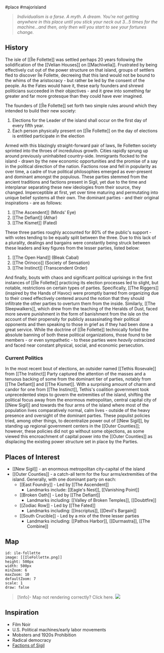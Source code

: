 #place #majorisland

> _Individualism is a farse. A myth. A dream. You're not getting anywhere in this place until you stick your neck out 3...5 times for the machine...and then, only then will you start to see your fortunes change._
## History
The isle of [[Île Follette]] was settled perhaps 20 years following the solidification of the [[Velian Houses]] on [[Machivelia]]. Frustrated by being effectively cut out of the power structure on that island, groups of settlers fled to discover Île Follette, decreeing that this land would not be bound to the whims of the aristocracy - but rather be led by the consent of the people. As the Fates would have it, these early founders and shrewd politicians succeeded in their objectives - and it grew into something far greater and far more grotesque than they could have ever imagined.

The founders of [[Île Follette]] set forth two simple rules around which they intended to build their new society:
1. Elections for the Leader of the island shall occur on the first day of every fifth year.
2. Each person physically present on [[Île Follette]] on the day of elections is entitled participate in the election

Armed with this blazingly straight-forward pair of laws, Ile Folletten society sprinted into the throes of incredulous growth. Cities rapidly sprung up around previously uninhabited country-side. Immigrants flocked to the island - drawn by the new economic opportunities and the promise of a say in the political direction of the nation. Factions rose and fell in popularity as over time, a cadre of true political philosophies emerged as ever-present and dominant amongst the populous. These parties stemmed from the ancient traditions and factions present in Sigil, yet due to the time and interplanar separating these new ideologies from their source, they changed. Imperceptible at first, yet over time maturing and permutating into unique belief systems all their own. The dominant parties - and their original inspirations - are as follows:

1. [[The Ascendent]] (Minds' Eye)
2. [[The Defiant]] (Athar)
3. [[The Kismet]] (Fated)

These three parties roughly accounted for 80% of the public's support - with votes tending to be equally split between the three. Due to this lack of a plurality, dealings and bargains were constantly being struck between these leaders and key figures from the lesser parties, listed below:
1. [[The Open Hand]] (Bleak Cabal)
2. [[The Orinoco]] (Society of Sensation)
3. [[The Instinct]] (Transcendent Order)

And finally, bouts with chaos and significant political uprisings in the first instances of [[Île Follette]] practicing its election processes led to slight, but notable, restrictions on certain types of parties. Specifically, [[The Riggers]] (inspired by the Hands of Havoc) were promptly barred from organizing due to their creed effectively centered around the notion that they should infiltrate the other parties to overturn them from the inside. Similarly, [[The Sleepwalkers]], which drew from the teaching of the Heralds of Dust, faced more severe punishment in the form of banishment from the isle on the account of their propensity for publicly assassinating their political opponents and then speaking to those in grief as if they had been done a great service. While the doctrine of [[Île Follette]] technically forbid the absolute banning of both these political organizations, those found to be members - or even sympathetic - to these parties were _heavily_ ostracized and faced near constant physical, social, and economic persecution.

### Current Politics
In the most recent bout of elections, an outsider named [[Tethis Rosevale]] from [[The Instinct]] Party captured the attention of the masses and a tenuous backing of some from the dominant tier of parties, notably from [[The Defiant]] and [[The Kismet]]. With a surprising amount of charm and candor for one from [[The Instinct]], Tethis's coalition government took unprecedented steps to govern the extremities of the island, shifting the political focus away from the enormous metropolitan, central capital city of [[New Sigil]] and towards the four arms of the island where most of the population lives comparatively normal, calm lives - outside of the heavy presence and oversight of the dominant parties. These populist policies tried, among other things, to decentralize power out of [[New Sigil]], by standing up regional government centers in the [[Outer Counties]]; however, these policies did not go without some objections, as some viewed this encroachment of capital power into the [[Outer Counties]] as displacing the existing power structure set in place by the Parties.
## Places of Interest
- [[New Sigil]] - an enormous metropolitan city-capital of the island
- [[Outer Counties]] - a catch-all term for the four arms/extremities of the island. Generally, with one dominant party on each:
	- [[East Foundry]] - Led by [[The Ascendent]]
		- Landmarks include: [[Eagle's Nest]], [[Vanishing Point]]
	- [[Broken Oath]] - Led by [[The Defiant]]
		- Landmarks including: [[Valley of Broken Temples]], [[Doubtfire]]
	- [[Zodiac Row]] - Led by [[The Fated]]
		- Landmarks including: [[Inscriptus]], [[Devil's Bargain]]
	- [[South Crucible]] - Led by a mix of the three lesser parties
		- Landmarks including: [[Pathos Harbor]], [[Durmastra]], [[The Combine]]

## Map

```leaflet
id: ile-follette
image: [[IleFollette.png]]
height: 500px
width: 500px
minZoom: 6
maxZoom: 10
defaultZoom: 7
scale: 1
draw: false
```

> [!info]- Map not rendering correctly? Click here.
> ![](img/maps/IleFollette.png)

## Inspiration
- Film Noir
- U.S. Political machines/early labor movements
- Mobsters and 1920s Prohibition
- Radical democracy
- [Factions of Sigil](https://www.dndbeyond.com/posts/1577-download-now-12-sigil-faction-recruitment-posters?fbclid=IwAR3eM2-vZEyMXXMQPssjIWJAjtNgoSjT3au1wuA0mf6STAWUgnXzPM7vens)